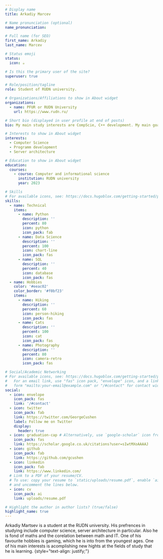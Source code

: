 ```yaml
---
# Display name
title: Arkadiy Marcev

# Name pronunciation (optional)
name_pronunciation: 

# Full name (for SEO)
first_name: Arkadiy
last_name: Marcev

# Status emoji
status:
  icon: ☕️

# Is this the primary user of the site?
superuser: true

# Role/position/tagline
role: Student of RUDN university.

# Organizations/Affiliations to show in About widget
organizations:
  - name: PFUR or RUDN University
    url: https://www.rudn.ru/

# Short bio (displayed in user profile at end of posts)
bio: My main study interests are CompScie, C++ development. My main goal in my carrier is becoming a DevOps. My main hobbies are watching films and gaming. As a student, behalf my IT studies, i'm highly interested in mathematic and it application.

# Interests to show in About widget
interests:
  - Computer Science 
  - Programm development
  - Server architecture

# Education to show in About widget
education:
  courses:
    - course: Computer and informational science 
      institution: RUDN university
      year: 2023

# Skills
# For available icons, see: https://docs.hugoblox.com/getting-started/page-builder/#icons
skills:
  - name: Technical
    items:
      - name: Python
        description: ''
        percent: 80
        icon: python
        icon_pack: fab
      - name: Data Science
        description: ''
        percent: 100
        icon: chart-line
        icon_pack: fas
      - name: SQL
        description: ''
        percent: 40
        icon: database
        icon_pack: fas
  - name: Hobbies
    color: '#eeac02'
    color_border: '#f0bf23'
    items:
      - name: Hiking
        description: ''
        percent: 60
        icon: person-hiking
        icon_pack: fas
      - name: Cats
        description: ''
        percent: 100
        icon: cat
        icon_pack: fas
      - name: Photography
        description: ''
        percent: 80
        icon: camera-retro
        icon_pack: fas

# Social/Academic Networking
# For available icons, see: https://docs.hugoblox.com/getting-started/page-builder/#icons
#   For an email link, use "fas" icon pack, "envelope" icon, and a link in the
#   form "mailto:your-email@example.com" or "/#contact" for contact widget.
social:
  - icon: envelope
    icon_pack: fas
    link: '/#contact'
  - icon: twitter
    icon_pack: fab
    link: https://twitter.com/GeorgeCushen
    label: Follow me on Twitter
    display:
      header: true
  - icon: graduation-cap # Alternatively, use `google-scholar` icon from `ai` icon pack
    icon_pack: fas
    link: https://scholar.google.co.uk/citations?user=sIwtMXoAAAAJ
  - icon: github
    icon_pack: fab
    link: https://github.com/gcushen
  - icon: linkedin
    icon_pack: fab
    link: https://www.linkedin.com/
  # Link to a PDF of your resume/CV.
  # To use: copy your resume to `static/uploads/resume.pdf`, enable `ai` icons in `params.yaml`,
  # and uncomment the lines below.
  - icon: cv
    icon_pack: ai
    link: uploads/resume.pdf

# Highlight the author in author lists? (true/false)
highlight_name: true
---
```


Arkadiy Martsev is a student at the RUDN university. His prefrences in studying include computer science, server architecture in particular. Also he is fond of maths and the corelation between math and IT. One of his favourite hobbies is gaming, which he is into from the youngest ages. One of his main interests is acomplishing new hights at the fields of study that he is learning.
{style="text-align: justify;"}
